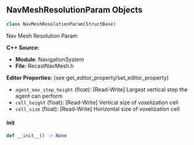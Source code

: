 ## NavMeshResolutionParam Objects

```python
class NavMeshResolutionParam(StructBase)
```

Nav Mesh Resolution Param

**C++ Source:**

- **Module**: NavigationSystem
- **File**: RecastNavMesh.h

**Editor Properties:** (see get_editor_property/set_editor_property)

- ``agent_max_step_height`` (float):  [Read-Write] Largest vertical step the agent can perform
- ``cell_height`` (float):  [Read-Write] Vertical size of voxelization cell
- ``cell_size`` (float):  [Read-Write] Horizontal size of voxelization cell

<a id="unreal.NavMeshResolutionParam.__init__"></a>

#### __init__

```python
def __init__() -> None
```

<a id="unreal.NavLinkGenerationJumpDownConfig"></a>